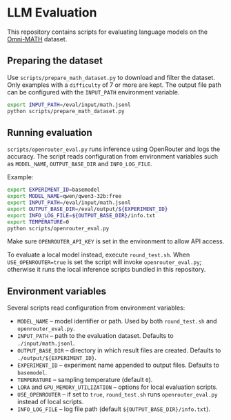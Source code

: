 # LLM Evaluation

This repository contains scripts for evaluating language models on the [Omni-MATH](https://huggingface.co/datasets/KbsdJames/Omni-MATH) dataset.

## Preparing the dataset

Use `scripts/prepare_math_dataset.py` to download and filter the dataset. Only examples with a `difficulty` of 7 or more are kept. The output file path can be configured with the `INPUT_PATH` environment variable.

```bash
export INPUT_PATH=/eval/input/math.jsonl
python scripts/prepare_math_dataset.py
```

## Running evaluation

`scripts/openrouter_eval.py` runs inference using OpenRouter and logs the accuracy. The script reads configuration from environment variables such as `MODEL_NAME`, `OUTPUT_BASE_DIR` and `INFO_LOG_FILE`.

Example:

```bash
export EXPERIMENT_ID=basemodel
export MODEL_NAME=qwen/qwen3-32b:free
export INPUT_PATH=/eval/input/math.jsonl
export OUTPUT_BASE_DIR=/eval/output/${EXPERIMENT_ID}
export INFO_LOG_FILE=${OUTPUT_BASE_DIR}/info.txt
export TEMPERATURE=0
python scripts/openrouter_eval.py
```

Make sure `OPENROUTER_API_KEY` is set in the environment to allow API access.

To evaluate a local model instead, execute `round_test.sh`. When `USE_OPENROUTER=true` is set the script will invoke `openrouter_eval.py`; otherwise it runs the local inference scripts bundled in this repository.

## Environment variables

Several scripts read configuration from environment variables:

- `MODEL_NAME` – model identifier or path. Used by both `round_test.sh` and `openrouter_eval.py`.
- `INPUT_PATH` – path to the evaluation dataset. Defaults to `./input/math.jsonl`.
- `OUTPUT_BASE_DIR` – directory in which result files are created. Defaults to `./output/${EXPERIMENT_ID}`.
- `EXPERIMENT_ID` – experiment name appended to output files. Defaults to `basemodel`.
- `TEMPERATURE` – sampling temperature (default `0`).
- `LORA` and `GPU_MEMORY_UTILIZATION` – options for local evaluation scripts.
- `USE_OPENROUTER` – if set to `true`, `round_test.sh` runs `openrouter_eval.py` instead of local scripts.
- `INFO_LOG_FILE` – log file path (default `${OUTPUT_BASE_DIR}/info.txt`).

